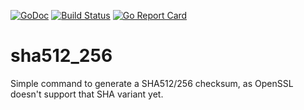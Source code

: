 [![GoDoc](https://godoc.org/github.com/wvh/sha512_256?status.svg)](https://godoc.org/github.com/wvh/sha512_256)
[![Build Status](https://travis-ci.org/wvh/sha512_256.svg?branch=master)](https://travis-ci.org/wvh/sha512_256)
[![Go Report Card](https://goreportcard.com/badge/github.com/wvh/sha512_256)](https://goreportcard.com/report/github.com/wvh/sha512_256)

# sha512_256

Simple command to generate a SHA512/256 checksum, as OpenSSL doesn't support that SHA variant yet.
